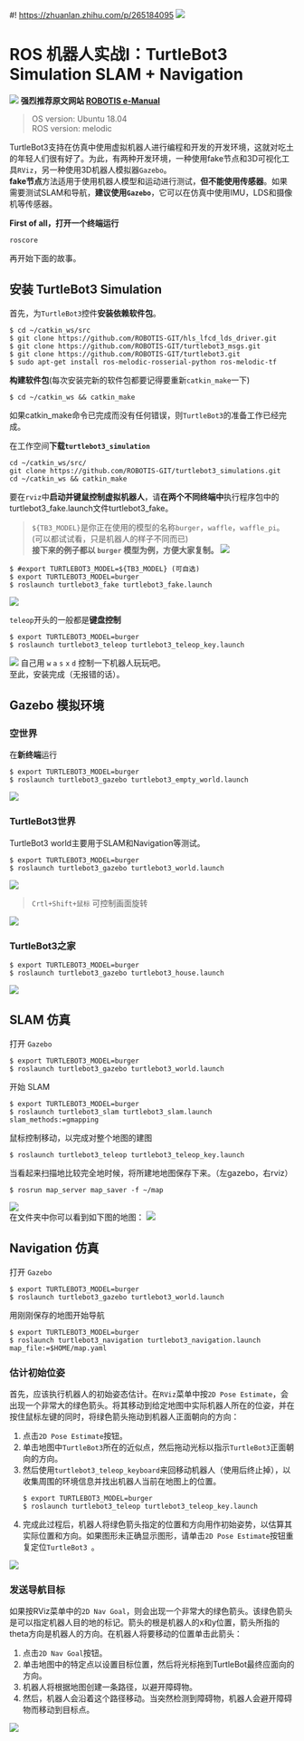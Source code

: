 #! https://zhuanlan.zhihu.com/p/265184095
![](https://pic4.zhimg.com/80/v2-299bf7a99f200330501279cfd208fdf4.jpg)
# ROS 机器人实战Ⅰ：TurtleBot3 Simulation SLAM + Navigation
![](https://pic4.zhimg.com/80/v2-774260995a3dba20d25895f5b84ac482.png)
**强烈推荐原文网站 [ROBOTIS e-Manual](https://emanual.robotis.com/docs/en/platform/turtlebot3/overview/)**

> OS version: Ubuntu 18.04\
> ROS version: melodic

TurtleBot3支持在仿真中使用虚拟机器人进行编程和开发的开发环境，这就对吃土的年轻人们很有好了。为此，有两种开发环境，一种使用fake节点和3D可视化工具`RViz`，另一种使用3D机器人模拟器`Gazebo`。\
**fake节点**方法适用于使用机器人模型和运动进行测试，**但不能使用传感器**。如果需要测试SLAM和导航，**建议使用`Gazebo`**，它可以在仿真中使用IMU，LDS和摄像机等传感器。

**First of all，打开一个终端运行**
```
roscore
```
再开始下面的故事。

## 安装 TurtleBot3 Simulation
首先，为`TurtleBot3`控件**安装依赖软件包**。
```
$ cd ~/catkin_ws/src
$ git clone https://github.com/ROBOTIS-GIT/hls_lfcd_lds_driver.git
$ git clone https://github.com/ROBOTIS-GIT/turtlebot3_msgs.git
$ git clone https://github.com/ROBOTIS-GIT/turtlebot3.git
$ sudo apt-get install ros-melodic-rosserial-python ros-melodic-tf
```
**构建软件包**(每次安装完新的软件包都要记得要重新`catkin_make`一下)
```
$ cd ~/catkin_ws && catkin_make
```
如果catkin_make命令已完成而没有任何错误，则`TurtleBot3`的准备工作已经完成。

在工作空间**下载`turtlebot3_simulation`**
```
cd ~/catkin_ws/src/
git clone https://github.com/ROBOTIS-GIT/turtlebot3_simulations.git
cd ~/catkin_ws && catkin_make
```

要在`rviz`中**启动并键鼠控制虚拟机器人**，请**在两个不同终端中**执行程序包中的turtlebot3_fake.launch文件turtlebot3_fake。
> `${TB3_MODEL}`是你正在使用的模型的名称`burger`，`waffle`，`waffle_pi`。\
> (可以都试试看，只是机器人的样子不同而已)\
> **接下来的例子都以 `burger` 模型为例，方便大家复制。**
![](https://pic4.zhimg.com/80/v2-caa6f19e05e92c0fcf326e3184d19afb.png)
```
$ #export TURTLEBOT3_MODEL=${TB3_MODEL} (可自选)
$ export TURTLEBOT3_MODEL=burger
$ roslaunch turtlebot3_fake turtlebot3_fake.launch
```
![](https://pic4.zhimg.com/80/v2-4a7c06e8e2bd792399bedd606abc65c8.png)

`teleop`开头的一般都是**键盘控制**
```
$ export TURTLEBOT3_MODEL=burger
$ roslaunch turtlebot3_teleop turtlebot3_teleop_key.launch
```
![](https://pic4.zhimg.com/80/v2-78a9f2d8f0c23c205a741e4c502ab98c.png)
自己用 `w` `a` `s` `x` `d` 控制一下机器人玩玩吧。\
至此，安装完成（无报错的话）。


## Gazebo 模拟环境
### 空世界
在**新终端**运行
```
$ export TURTLEBOT3_MODEL=burger
$ roslaunch turtlebot3_gazebo turtlebot3_empty_world.launch
```
![](https://pic4.zhimg.com/80/v2-e970427c10409b44ed98bd9aead9a662.png)

### TurtleBot3世界
TurtleBot3 world主要用于SLAM和Navigation等测试。  
```
$ export TURTLEBOT3_MODEL=burger
$ roslaunch turtlebot3_gazebo turtlebot3_world.launch
```
![](https://pic4.zhimg.com/80/v2-bd14cc4e2bc15edf2414e2f31ca0e05b.png)
> `Crtl+Shift+鼠标` 可控制画面旋转

![](https://pic4.zhimg.com/80/v2-5793e8971c7180217b1be0ae4d93a5d8.png)

### TurtleBot3之家
```
$ export TURTLEBOT3_MODEL=burger
$ roslaunch turtlebot3_gazebo turtlebot3_house.launch
```
![](https://pic4.zhimg.com/80/v2-9e5418fecda72e23d1a0f4f72a4bfc40.png)

## SLAM 仿真
打开 `Gazebo`
```
$ export TURTLEBOT3_MODEL=burger
$ roslaunch turtlebot3_gazebo turtlebot3_world.launch
```
开始 SLAM
```
$ export TURTLEBOT3_MODEL=burger
$ roslaunch turtlebot3_slam turtlebot3_slam.launch slam_methods:=gmapping
```
鼠标控制移动，以完成对整个地图的建图
```
$ roslaunch turtlebot3_teleop turtlebot3_teleop_key.launch
```
当看起来扫描地比较完全地时候，将所建地地图保存下来。（左gazebo，右rviz）
```
$ rosrun map_server map_saver -f ~/map
```
![](https://emanual.robotis.com/assets/images/platform/turtlebot3/simulation/virtual_slam.png)\
在文件夹中你可以看到如下图的地图：
![](https://emanual.robotis.com/assets/images/platform/turtlebot3/simulation/map.png)


## Navigation 仿真
打开 `Gazebo`
```
$ export TURTLEBOT3_MODEL=burger
$ roslaunch turtlebot3_gazebo turtlebot3_world.launch
```
用刚刚保存的地图开始导航
```
$ export TURTLEBOT3_MODEL=burger
$ roslaunch turtlebot3_navigation turtlebot3_navigation.launch map_file:=$HOME/map.yaml
```

### 估计初始位姿
首先，应该执行机器人的初始姿态估计。在`RViz`菜单中按`2D Pose Estimate`，会出现一个非常大的绿色箭头。将其移动到给定地图中实际机器人所在的位姿，并在按住鼠标左键的同时，将绿色箭头拖动到机器人正面朝向的方向：
1. 点击`2D Pose Estimate`按钮。
2. 单击地图中`TurtleBot3`所在的近似点，然后拖动光标以指示`TurtleBot3`正面朝向的方向。
3. 然后使用`turtlebot3_teleop_keyboard`来回移动机器人（使用后终止掉），以收集周围的环境信息并找出机器人当前在地图上的位置。
    ```
    $ export TURTLEBOT3_MODEL=burger
    $ roslaunch turtlebot3_teleop turtlebot3_teleop_key.launch
    ```
4. 完成此过程后，机器人将绿色箭头指定的位置和方向用作初始姿势，以估算其实际位置和方向。如果图形未正确显示图形，请单击`2D Pose Estimate`按钮重复定位`TurtleBot3 `。

![](https://emanual.robotis.com/assets/images/platform/turtlebot3/simulation/virtual_navigation.png)

### 发送导航目标
如果按RViz菜单中的`2D Nav Goal`，则会出现一个非常大的绿色箭头。该绿色箭头是可以指定机器人目的地的标记。箭头的根是机器人的x和y位置，箭头所指的theta方向是机器人的方向。在机器人将要移动的位置单击此箭头：

1. 点击`2D Nav Goal`按钮。
2. 单击地图中的特定点以设置目标位置，然后将光标拖到TurtleBot最终应面向的方向。
3. 机器人将根据地图创建一条路径，以避开障碍物。
4. 然后，机器人会沿着这个路径移动。当突然检测到障碍物，机器人会避开障碍物而移动到目标点。

![](https://emanual.robotis.com/assets/images/platform/turtlebot3/navigation/2d_nav_goal.png)
